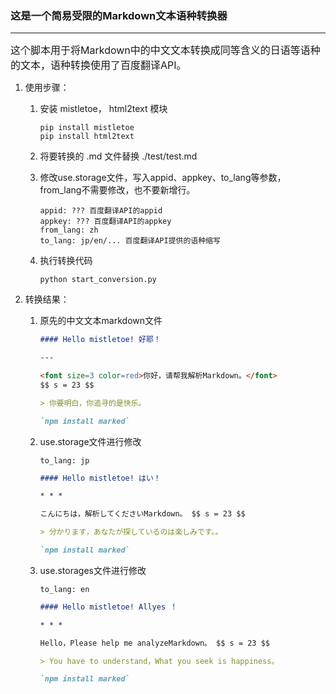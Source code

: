 ### 这是一个简易受限的Markdown文本语种转换器

---

<font size=3>这个脚本用于将Markdown中的中文文本转换成同等含义的日语等语种的文本，语种转换使用了百度翻译API。</font>

1. 使用步骤：

   1. 安装 mistletoe， html2text 模块

      ```shell
      pip install mistletoe
      pip install html2text
      ```

   2. 将要转换的 .md 文件替换 ./test/test.md

   3. 修改use.storage文件，写入appid、appkey、to_lang等参数，from_lang不需要修改，也不要新增行。

      ```text
      appid: ??? 百度翻译API的appid
      appkey: ??? 百度翻译API的appkey
      from_lang: zh
      to_lang: jp/en/... 百度翻译API提供的语种缩写
      ```

   4. 执行转换代码

      ```shell
      python start_conversion.py
      ```

2. 转换结果：

   1. 原先的中文文本markdown文件

      ```markdown
      #### Hello mistletoe! 好耶！
      
      ---
      
      <font size=3 color=red>你好，请帮我解析Markdown。</font>
      $$ s = 23 $$
      
      > 你要明白，你追寻的是快乐。
      
      `npm install marked`
      ```

   2. use.storage文件进行修改

      ```test
      to_lang: jp
      ```

      ```markdown
      #### Hello mistletoe! はい！
      
      * * *
      
      こんにちは，解析してくださいMarkdown。 $$ s = 23 $$
      
      > 分かります，あなたが探しているのは楽しみです。。
      
      `npm install marked`
      ```

   3. use.storages文件进行修改

      ```text
      to_lang: en
      ```

      ```markdown
      #### Hello mistletoe! Allyes ！
      
      * * *
      
      Hello，Please help me analyzeMarkdown。 $$ s = 23 $$
      
      > You have to understand，What you seek is happiness。
      
      `npm install marked`
      ```

      

   